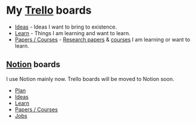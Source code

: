 # My [Trello](https://trello.com/nikivi) boards

- [Ideas](https://trello.com/b/alB1ryRP) - Ideas I want to bring to existence.
- [Learn](https://trello.com/b/cu32qF3q) - Things I am learning and want to learn.
- [Papers / Courses](https://trello.com/b/EKl1Ie3q) - [Research papers](../research-papers/research-papers.md) & [courses](../courses/courses.md) I am learning or want to learn.

## [Notion](../tools/notion.md) boards

I use Notion mainly now. Trello boards will be moved to Notion soon.

- [Plan](https://www.notion.so/e462537d8f3d40c095ea67091ca91f45?v=1006717e984a4243b198bcad5bf05198)
- [Ideas](https://www.notion.so/Ideas-0b5a4e8a88f34fe29a1f33dad02e5332)
- [Learn](https://www.notion.so/Learn-05c0eac7be904e0da89cd8a3bf7ab509)
- [Papers / Courses](https://www.notion.so/Papers-Courses-8f00c7c500d5460490a5800c5d5db431)
- [Jobs](https://www.notion.so/Jobs-8f4225788b144da49a0c2ee37576507c)
